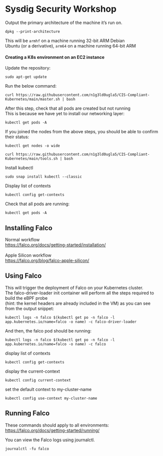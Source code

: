 # Sysdig Security Workshop


Output the primary architecture of the machine it’s run on.
```
dpkg --print-architecture
```

This will be ```armhf``` on a machine running 32-bit ARM Debian <br/>
Ubuntu (or a derivative), ```arm64``` on a machine running 64-bit ARM

#### Creating a K8s environment on an EC2 instance

Update the repository:
```
sudo apt-get update
```

Run the below command:
```
curl https://raw.githubusercontent.com/n1g3ld0ugla5/CIS-Compliant-Kubernetes/main/master.sh | bash
```

After this step, check that all pods are created but not running <br/>
This is because we have yet to install our networking layer:

```
kubectl get pods -A
```

If you joined the nodes from the above steps, you should be able to confirm their status:

```
kubectl get nodes -o wide
```

```
curl https://raw.githubusercontent.com/n1g3ld0ugla5/CIS-Compliant-Kubernetes/main/tools.sh | bash
```


Install kubectl
```
sudo snap install kubectl --classic
```

Display list of contexts
```
kubectl config get-contexts 
```

Check that all pods are running:
```
kubectl get pods -A
```


## Installing Falco

Normal workflow <br/>
https://falco.org/docs/getting-started/installation/ <br/>
<br/>
Apple Silicon workflow <br/>
https://falco.org/blog/falco-apple-silicon/

## Using Falco

This will trigger the deployment of Falco on your Kubernetes cluster. <br/>
The falco-driver-loader init container will perform all the steps required to build the eBPF probe <br/>
(hint: the kernel headers are already included in the VM) as you can see from the output snippet:
```
kubectl logs -n falco $(kubectl get po -n falco -l app.kubernetes.io/name=falco -o name) -c falco-driver-loader
```

And then, the falco pod should be running:
```
kubectl logs -n falco $(kubectl get po -n falco -l app.kubernetes.io/name=falco -o name) -c falco
```

display list of contexts
```
kubectl config get-contexts                          
```

display the current-context
```
kubectl config current-context 
```

set the default context to my-cluster-name
```
kubectl config use-context my-cluster-name           
```

## Running Falco

These commands should apply to all environments: <br/>
https://falco.org/docs/getting-started/running/

You can view the Falco logs using journalctl.
```
journalctl -fu falco
```
